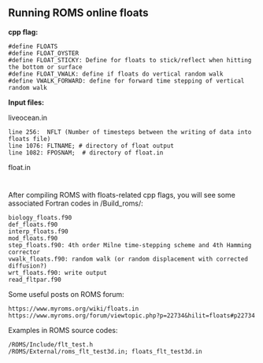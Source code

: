 ## Running ROMS online floats

**cpp flag:** 

    #define FLOATS
    #define FLOAT_OYSTER
    #define FLOAT_STICKY: Define for floats to stick/reflect when hitting the bottom or surface 
    #define FLOAT_VWALK: define if floats do vertical random walk
    #define VWALK_FORWARD: define for forward time stepping of vertical random walk

**Input files:**

liveocean.in 

    line 256:  NFLT (Number of timesteps between the writing of data into floats file)    
    line 1076: FLTNAME; # directory of float output    
    line 1082: FPOSNAM;  # directory of float.in
float.in
#
After compiling ROMS with floats-related cpp flags, you will see some associated Fortran codes in /Build_roms/:

    biology_floats.f90
    def_floats.f90
    interp_floats.f90
    mod_floats.f90
    step_floats.f90: 4th order Milne time-stepping scheme and 4th Hamming corrector
    vwalk_floats.f90: random walk (or random displacement with corrected diffusion?)
    wrt_floats.f90: write output
    read_fltpar.f90

Some useful posts on ROMS forum:

    https://www.myroms.org/wiki/floats.in
    https://www.myroms.org/forum/viewtopic.php?p=22734&hilit=floats#p22734

Examples in ROMS source codes:

    /ROMS/Include/flt_test.h
    /ROMS/External/roms_flt_test3d.in; floats_flt_test3d.in

